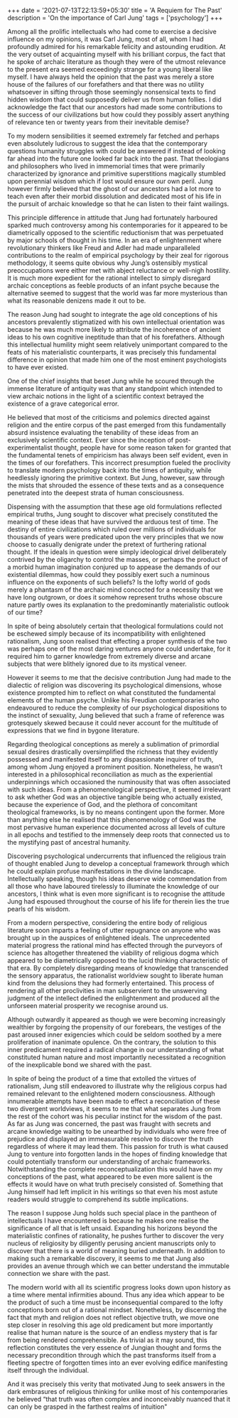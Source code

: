 +++
date = '2021-07-13T22:13:59+05:30'
title = 'A Requiem for The Past'
description = 'On the importance of Carl Jung'
tags = ['psychology']
+++

Among all the prolific intellectuals who had come to exercise a decisive influence on my opinions, it was Carl Jung, most of all, whom I had profoundly admired for his remarkable felicity and astounding erudition. At the very outset of acquainting myself with his brilliant corpus, the fact that he spoke of archaic literature as though they were of the utmost relevance to the present era seemed exceedingly strange for a young liberal like myself. I have always held the opinion that the past was merely a store house of the failures of our forefathers and that there was no utility whatsoever in sifting through those seemingly nonsensical texts to find hidden wisdom that could supposedly deliver us from human follies. I did acknowledge the fact that our ancestors had made some contributions to the success of our civilizations but how could they possibly assert anything of relevance ten or twenty years from their inevitable demise? 

To my modern sensibilities it seemed extremely far fetched and perhaps even absolutely ludicrous to suggest the idea that the contemporary questions humanity struggles with could be answered if instead of looking far ahead into the future one looked far back into the past. That theologians and philosophers who lived in immemorial times that were primarily characterized by ignorance and primitive superstitions magically stumbled upon perennial wisdom which if lost would ensure our own peril. Jung however firmly believed that the ghost of our ancestors had a lot more to teach even after their morbid dissolution and dedicated most of his life in the pursuit of archaic knowledge so that he can listen to their faint wailings. 

This principle difference in attitude that Jung had fortunately harboured sparked much controversy among his contemporaries for it appeared to be diametrically opposed to the scientific reductionism that was perpetuated by major schools of thought in his time. In an era of enlightenment where revolutionary thinkers like Freud and Adler had made unparalleled contributions to the realm of empirical psychology by their zeal for rigorous methodology, it seems quite obvious why Jung’s ostensibly mystical preoccupations were either met with abject reluctance or well-nigh hostility.  It is much more expedient for the rational intellect to simply disregard  archaic conceptions as feeble products of an infant psyche because the alternative seemed to suggest that the world was far more mysterious than what its reasonable denizens made it out to be. 

The reason Jung had sought to integrate the age old conceptions of his ancestors prevalently stigmatized with his own intellectual orientation was because he was much more likely to attribute the incoherence of ancient ideas to his own cognitive ineptitude than that of his forefathers. Although this intellectual humility might seem relatively unimportant compared to the feats of his materialistic counterparts, it was precisely this fundamental difference in opinion that made him one of the most eminent psychologists to have ever existed. 

One of the chief insights that beset Jung while he scoured through the immense literature of antiquity was that any standpoint which intended to view archaic notions in the light of a scientific context betrayed the existence of a grave categorical error. 

He believed that most of the criticisms and polemics directed against religion and the entire corpus of the past emerged from this fundamentally absurd insistence evaluating the tenability of these ideas from an exclusively scientific context. Ever since the inception of post-experimentalist thought, people have for some reason taken for granted that the fundamental tenets of empiricism has always been self evident, even in the times of our forefathers. This incorrect presumption fueled the proclivity to translate modern psychology back into the times of antiquity, while heedlessly ignoring the primitive context. But Jung, however, saw through the mists that shrouded the essence of these texts and as a consequence penetrated into the deepest strata of human consciousness. 

Dispensing with the assumption that these age old formulations reflected empirical truths, Jung sought to discover what precisely constituted the meaning of these ideas that have survived the arduous test of time. The destiny of entire civilizations which ruled over millions of individuals for thousands of years were predicated upon the very principles that we now choose to casually denigrate under the pretext of furthering rational thought. If the ideals in question were simply ideological drivel deliberately contrived by the oligarchy to control the masses, or perhaps the product of a morbid human imagination conjured up to appease the demands of our existential dilemmas, how could they possibly exert such a numinous influence on the exponents of such beliefs? Is the lofty world of gods merely a phantasm of the archaic mind concocted for a necessity that we have long outgrown, or does it somehow represent truths whose obscure nature partly owes its explanation to the predominantly materialistic outlook of our time? 

In spite of being absolutely certain that theological formulations could not be eschewed simply because of its incompatibility with enlightened rationalism, Jung soon realised that effecting a proper synthesis of the two was perhaps one of the most daring ventures anyone could undertake, for it required him to garner knowledge from extremely diverse and arcane subjects that were blithely ignored due to its mystical veneer. 

However it seems to me that the decisive contribution Jung had made to the dialectic of religion was discovering its psychological dimensions, whose existence prompted him to reflect on what constituted the fundamental elements of the human psyche. Unlike his Freudian contemporaries who endeavoured to reduce the complexity of our psychological dispositions to the instinct of sexuality, Jung believed that such a frame of reference was grotesquely skewed because it could never account for the multitude of expressions that we find in bygone literature. 

Regarding theological conceptions as merely a sublimation of primordial sexual desires drastically oversimplified the richness that they evidently possessed and manifested itself to any dispassionate inquirer of truth, among whom Jung enjoyed a prominent position. Nonetheless, he wasn’t interested in a philosophical reconciliation as much as the experiential underpinnings which occasioned the numinousity that was often associated with such ideas. From a phenomenological perspective, it seemed irrelevant to ask whether God was an objective tangible being who actually existed, because the experience of God, and the plethora of concomitant theological frameworks, is by no means contingent upon the former. More than anything else he realised that this phenomenology of God was the most pervasive human experience documented across all levels of culture in all epochs and testified to the immensely deep roots that connected us to the mystifying past of ancestral humanity. 

Discovering psychological undercurrents that influenced the religious train of thought enabled Jung to develop a conceptual framework through which he could explain profuse manifestations in the divine landscape. Intellectually speaking, though his ideas deserve wide commendation from all those who have laboured tirelessly to illuminate the knowledge of our ancestors, I think what is even more significant is to recognise the attitude Jung had espoused throughout the course of his life for therein lies the true pearls of his wisdom. 

From a modern perspective, considering the entire body of religious literature soon imparts a feeling of utter repugnance on anyone who was brought up in the auspices of enlightened ideals. The unprecedented material progress the rational mind has effected through the purveyors of science has altogether threatened the viability of religious dogma which appeared to be diametrically opposed to the lucid thinking characteristic of that era. By completely disregarding means of knowledge that transcended the sensory apparatus, the rationalist worldview sought to liberate human kind from the delusions they had formerly entertained. This process of rendering all other proclivities in man subservient to the unswerving judgment of the intellect defined the enlightenment and produced all the unforseen material prosperity we recognise around us. 

Although outwardly it appeared as though we were becoming increasingly wealthier by forgoing the propensity of our forebears, the vestiges of the past aroused inner exigencies which could be seldom soothed by a mere proliferation of inanimate opulence. On the contrary, the solution to this inner predicament required a radical change in our understanding of what constituted human nature and most importantly necessitated a recognition of the inexplicable bond we shared with the past. 

In spite of being the product of a time that extolled the virtues of rationalism, Jung still endeavored to illustrate why the religious corpus had remained relevant to the enlightened modern consciousness. Although innumerable attempts have been made to effect a reconciliation of these two divergent worldviews, it seems to me that what separates Jung from the rest of the cohort was his peculiar instinct for the wisdom of the past. As far as Jung was concerned, the past was fraught with secrets and arcane knowledge waiting to be unearthed by individuals who were free of prejudice and displayed an immeasurable resolve to discover the truth regardless of where it may lead them. This passion for truth is what caused Jung to venture into forgotten lands in the hopes of finding knowledge that could potentially transform our understanding of archaic frameworks. Notwithstanding the complete reconceptualization this would have on my conceptions of the past, what appeared to be even more salient is the effects it would have on what truth precisely consisted of. Something that Jung himself had left implicit in his writings so that even his most astute readers would struggle to comprehend its subtle implications. 

The reason I suppose Jung holds such special place in the pantheon of intellectuals I have encountered is because he makes one realise the significance of all that is left unsaid. Expanding his horizons beyond the materialistic confines of rationality, he pushes further to discover the very nucleus of religiosity by diligently perusing ancient manuscripts only to discover that there is a world of meaning buried underneath. In addition to making such a remarkable discovery, it seems to me that Jung also provides an avenue through which we can better understand the immutable connection we share with the past. 

The modern world with all its scientific progress looks down upon history as a time where mental infirmities abound. Thus any idea which appear to be the product of such a time must be inconsequential compared to the lofty conceptions born out of a rational mindset. Nonetheless, by discerning the fact that myth and religion does not reflect objective truth, we move one step closer in resolving this age old predicament but more importantly realise that human nature is the source of an endless mystery that is far from being rendered comprehensible. As trivial as it may sound, this reflection constitutes the very essence of Jungian thought and forms the necessary precondition through which the past transforms itself from a fleeting spectre of forgotten times into an ever evolving edifice manifesting itself through the individual. 

And it was precisely this verity that motivated Jung to seek answers in the dark embrasures of religious thinking for unlike most of his contemporaries he believed “that truth was often complex and inconceivably nuanced that it can only be grasped in the farthest realms of intuition" 

